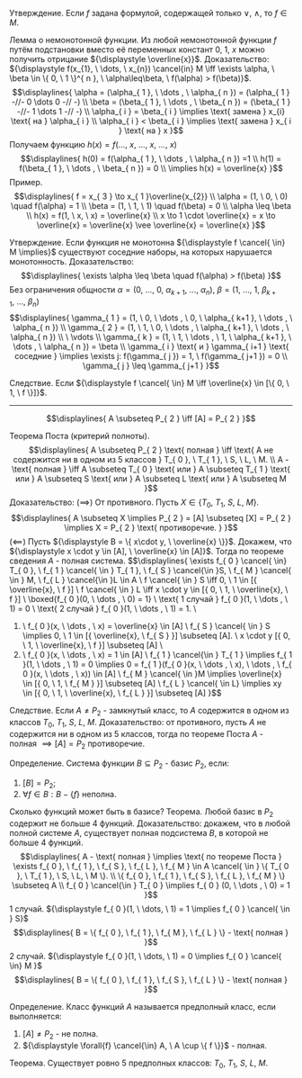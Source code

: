 Утверждение. Если ${\displaystyle f}$ задана формулой, содержащей только ${\displaystyle \vee, \ \wedge}$, то ${\displaystyle f \in M}$.

Лемма о немонотонной функции. Из любой немонотонной функции ${\displaystyle f}$ путём подстановки вместо её переменных констант ${\displaystyle 0, \ 1, \ x}$ можно получить отрицание ${\displaystyle \overline{x}}$.
Доказательство: ${\displaystyle f(x_{1}, \ \dots, \ x_{n}) \cancel{in} M \iff \exists \alpha, \ \beta \in \{ 0, \ 1 \}^{ n }, \ \alpha\leq\beta, \ f(\alpha) > f(\beta)}$.
$$\displaylines{
\alpha = (\alpha_{ 1 }, \  \dots , \  \alpha_{ n }) = (\alpha_{ 1 } -//- 0 \dots  0 -// -) \\
\beta = (\beta_{ 1 }, \  \dots , \  \beta_{ n }) = (\beta_{ 1 } -//- 1 \dots  1 -// -) \\
\alpha_{ i } = \beta_{ i } \implies \text{ замена } x_{i} \text{ на } \alpha_{ i } \\
\alpha_{ i } < \beta_{ i } \implies \text{ замена } x_{ i } \text{ на } x
}$$
Получаем функцию ${\displaystyle h(x) = f(\dots, \ x, \ \dots, \ x, \ \dots, \ x)}$
$$\displaylines{
h(0) = f(\alpha_{ 1 }, \  \dots , \  \alpha_{ n }) =1 \\
h(1) = f(\beta_{ 1 }, \  \dots , \  \beta_{ n }) = 0 \\
\implies  h(x) = \overline{x} 
}$$
Пример.
$$\displaylines{
f = x_{ 3 } \to x_{ 1 }\overline{x_{2}} \\
\alpha = (1, \  0, \  0) \quad f(\alpha) = 1 \\
\beta = (1, \  1, \  1) \quad f(\beta) = 0 \\
\alpha \leq \beta \\
h(x) = f(1, \  x, \  x) = \overline{x} \\
x \to  1 \cdot  \overline{x} = x \to  \overline{x} = \overline{x} \vee \overline{x} = \overline{x}
}$$

Утверждение. Если функция не монотонна ${\displaystyle f \cancel{ \in} M \implies}$ существуют соседние наборы, на которых нарушается монотонность.
Доказательство:
$$\displaylines{
\exists \alpha \leq \beta \quad f(\alpha) > f(\beta)
}$$
Без ограничения общности ${\displaystyle \alpha = (0, \ \dots, \ 0, \ \alpha_{ k+1 }, \ \dots, \ \alpha_{ n }), \  \beta = (1, \ \dots, \ 1, \ \beta_{ k+1 }, \ \dots, \ \beta_{ n })}$
$$\displaylines{
\gamma_{ 1 } = (1, \  0, \  \dots , \  0, \  \alpha_{ k+1 }, \  \dots , \  \alpha_{ n }) \\
\gamma_{ 2 } = (1, \  1, \  0, \  \dots , \  \alpha_{ k+1 }, \  \dots , \  \alpha_{ n }) \\
 \ \vdots \\
 \gamma_{ k } = (1, \  1, \  \dots , \  1, \  \alpha_{ k+1 }, \  \dots , \  \alpha_{ n }) = \beta \\
 \gamma_{ i } \text{ и } \gamma_{ i+1 } \text{ соседние } \implies \exists j: f(\gamma_{ j }) = 1, \   f(\gamma_{ j+1 }) = 0 \\
 \gamma_{ j } \leq  \gamma_{ j+1 }  
}$$

Следствие. Если ${\displaystyle f \cancel{ \in} M \iff \overline{x} \in [\{ 0, \ 1, \ f \}]}$.

---
$$\displaylines{ 
A \subseteq P_{ 2 } \iff [A] = P_{ 2 }
}$$

Теорема Поста (критерий полноты).
$$\displaylines{
A \subseteq P_{ 2 } \text{ полная } \iff \text{ A не содержится ни в одном из 5 классов } T_{ 0 }, \  T_{ 1 }, \  S, \  L, \ M. \\
A - \text{ полная } \iff A \subseteq T_{ 0 } \text{ или } A \subseteq T_{ 1 } \text{ или } A \subseteq S \text{ или } A \subseteq L \text{ или } A \subseteq M
}$$
Доказательство:
${\displaystyle (\implies)}$ От противного. Пусть ${\displaystyle X \in \{ T_{ 0 }, \ T_{ 1 }, \ S, \ L, \ M \}}$. 
$$\displaylines{
A \subseteq X \implies P_{ 2 } = [A] \subseteq [X] = P_{ 2 } \implies  X = P_{ 2 } \text{ противоречие. }  
}$$
${\displaystyle (\impliedby)}$ Пусть ${\displaystyle B = \{ x\cdot y, \ \overline{x} \}}$. Докажем, что ${\displaystyle x \cdot y \in [A], \ \overline{x} \in [A]}$. Тогда по теореме сведения ${\displaystyle A}$ - полная система.
$$\displaylines{
\exists f_{ 0 } \cancel{ \in} T_{ 0 }, \  f_{ 1 } \cancel{ \in } T_{ 1 }, \  f_{ S } \cancel{\in }S, \  f_{ M } \cancel{ \in } M, \  f_{ L } \cancel{\in }L \in  A \\
f \cancel{ \in } S \iff  0, \  1 \in  [\{ \overline{x}, \  f \}] \\
f \cancel{ \in } L \iff  x \cdot  y \in  [\{ 0, \  1, \  \overline{x}, \  f \}] \\
\boxed{f_{ 0 }(0, \  \dots , \  0) = 1} \\
\text{ 1 случай } f_{ 0 }(1, \  \dots , \  1) = 0 \\
\text{ 2 случай } f_{ 0 }(1, \  \dots , \  1) = 1. \\
1) \ f_{ 0 }(x, \  \dots , \  x) = \overline{x} \in  [A] \\
f_{ S } \cancel{ \in } S \implies 0, \  1 \in  [\{ \overline{x}, \  f_{ S } \}] \subseteq [A].  \\
x \cdot y  [\{ 0, \  1, \  \overline{x}, \  f \}] \subseteq [A] \\
2) \ f_{ 0 }(x, \  \dots , \ x) = 1 \in  [A] \\
f_{ 1 } \cancel{\in } T_{ 1 } \implies  f_{ 1 }(1, \  \dots , \  1) = 0 \implies  0 = f_{ 1 }(f_{ 0 }(x, \  \dots , \  x), \  \dots , \  f_{ 0 }(x, \  \dots , \  x)) \in [A] \\
f_{ M } \cancel{ \in }M \implies  \overline{x} \in [\{ 0, \  1, \  f_{ M } \}] \subseteq [A] \\
f_{ L } \cancel{ \in  L} \implies  xy \in  [\{ 0, \  1, \  \overline{x}, \  f_{ L } \}] \subseteq [A]
}$$

Следствие. Если ${\displaystyle A \neq P_{ 2 }}$ - замкнутый класс, то ${\displaystyle A}$ содержится в одном из классов ${\displaystyle T_{ 0 }, \ T_{ 1 }, \ S, \ L, \ M}$.
Доказательство: от противного, пусть ${\displaystyle A}$ не содержится ни в одном из 5 классов, тогда по теореме Поста ${\displaystyle A}$ - полная ${\displaystyle \implies [A] = P_{ 2 }}$ противоречие.


Определение. Система функции ${\displaystyle B \subseteq P_{ 2 }}$ - базис ${\displaystyle P_{ 2 }}$, если:
1. ${\displaystyle [B] = P_{ 2 }}$;
2. ${\displaystyle \forall{f \in B}: B - \{ f \}}$ неполна.

Сколько функций может быть в базисе?
Теорема. Любой базис в ${\displaystyle P_{ 2 }}$ содержит не больше 4 функций.
Доказательство: докажем, что в любой полной системе ${\displaystyle A}$, существует полная подсистема ${\displaystyle B}$, в которой не больше 4 функций.
$$\displaylines{
A - \text{ полная } \implies \text{ по теореме Поста } \exists f_{ 0 }, \  f_{ 1 }, \  f_{ S }, \  f_{ L }, \  f_{ M } \in  A \cancel{ \in } \{ T_{ 0 }, \  T_{ 1 }, \  S, \  L, \  M \}. \\
\{ f_{ 0 }, \  f_{ 1 }, \  f_{ S }, \  f_{ L }, \  f_{ M } \} \subseteq A \\
f_{ 0 } \cancel{\in } T_{ 0 } \implies  f_{ 0 } (0, \ \dots , \  0) = 1
}$$
1 случай. ${\displaystyle f_{ 0 }(1, \ \dots, \ 1) = 1 \implies f_{ 0 } \cancel{ \in } S}$
$$\displaylines{
B = \{ f_{ 0 }, \  f_{ 1 }, \  f_{ M }, \  f_{ L } \} - \text{ полная }
}$$
2 случай. ${\displaystyle f_{ 0 }(1, \ \dots, \ 1) = 0 \implies f_{ 0 } \cancel{ \in} M }$ 
$$\displaylines{
B = \{ f_{ 0 }, \  f_{ 1 }, \  f_{ S }, \  f_{ L } \} - \text{ полная }
}$$

Определение. Класс функций ${\displaystyle A}$ называется предполный класс, если выполняется:
1. ${\displaystyle [A] \neq P_{ 2 }}$ - не полна.
2. ${\displaystyle \forall{f} \cancel{\in} A, \ A \cup \{ f \}}$ - полная.

Теорема. Существует ровно 5 предполных классов: ${\displaystyle T_{ 0 }, \ T_{ 1 }, \ S, \ L, \ M}$.

